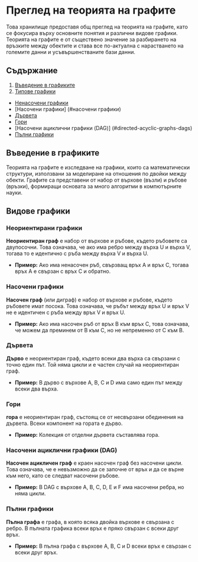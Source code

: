 # Преглед на теорията на графите

Това хранилище предоставя общ преглед на теорията на графите, като се фокусира върху основните понятия и различни видове графики. Теорията на графите е от съществено значение за разбирането на връзките между обектите и става все по-актуална с нарастването на големите данни и усъвършенстваните бази данни.

## Съдържание

1. [Въведение в графиките](#introduction-to-graphs)
2. [Типове графики](#types-of-graphs)
 - [Ненасочени графики](#undirected-graphs)
 - [Насочени графики] (#насочени графики)
 - [Дървета](#дървета)
 - [Гори](#гори)
 - [Насочени ациклични графики (DAG)] (#directed-acyclic-graphs-dags)
 - [Пълни графики](#complete-graphs)

## Въведение в графиките

Теорията на графите е изследване на графики, които са математически структури, използвани за моделиране на отношения по двойки между обекти. Графите са представени от набор от върхове (възли) и ръбове (връзки), формиращи основата за много алгоритми в компютърните науки.

## Видове графики

### Неориентирани графики

**Неориентиран граф** е набор от върхове и ръбове, където ръбовете са двупосочни. Това означава, че ако има ребро между върха U и върха V, тогава то е идентично с ръба между върха V и върха U.

- **Пример:** Ако има ненасочен ръб, свързващ връх A и връх C, тогава връх A е свързан с връх C и обратно.

### Насочени графики

**Насочен граф** (или диграф) е набор от върхове и ръбове, където ръбовете имат посока. Това означава, че ръбът между връх U и връх V не е идентичен с ръба между връх V и връх U.

- **Пример:** Ако има насочен ръб от връх B към връх C, това означава, че можем да преминем от B към C, но не непременно от C към B.

### Дървета

**Дърво** е неориентиран граф, където всеки два върха са свързани с точно един път. Той няма цикли и е частен случай на неориентиран граф.

- **Пример:** В дърво с върхове A, B, C и D има само един път между всеки два върха.

### Гори

**гора** е неориентиран граф, състоящ се от несвързани обединения на дървета. Всеки компонент на гората е дърво.

- **Пример:** Колекция от отделни дървета съставлява гора.

### Насочени ациклични графики (DAG)

**Насочен ацикличен граф** е краен насочен граф без насочени цикли. Това означава, че е невъзможно да се започне от връх и да се върне към него, като се следват насочени ръбове.

- **Пример:** В DAG с върхове A, B, C, D, E и F има насочени ребра, но няма цикли.

### Пълни графики

**Пълна графа** е графа, в която всяка двойка върхове е свързана с ребро. В пълната графика всеки връх е пряко свързан с всеки друг връх.

- **Пример:** В пълна графа с върхове A, B, C и D всеки връх е свързан с всеки друг връх.
